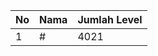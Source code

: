 | No | Nama            | Jumlah Level |
|----|-----------------|--------------|
| 1  | #    |    4021        |
